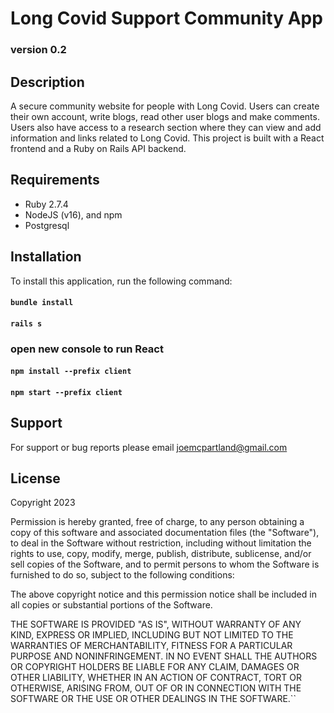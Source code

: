 # Long Covid Support Community App
### version 0.2

## Description
A secure community website for people with Long Covid. Users can create their own account, write blogs, read other user blogs and make comments. Users also have access to a research section where they can view and add information and links related to Long Covid. This project is built with a React frontend and a Ruby on Rails API backend. 


## Requirements
- Ruby 2.7.4
- NodeJS (v16), and npm
- Postgresql

## Installation
To install this application, run the following command:

#### `bundle install`
#### `rails s`


###  open new console to run React

#### `npm install --prefix client`
#### `npm start --prefix client`

## Support
For support or bug reports please email joemcpartland@gmail.com

## License
Copyright 2023

Permission is hereby granted, free of charge, to any person obtaining a copy of this software and associated documentation files (the "Software"), to deal in the Software without restriction, including without limitation the rights to use, copy, modify, merge, publish, distribute, sublicense, and/or sell copies of the Software, and to permit persons to whom the Software is furnished to do so, subject to the following conditions:

The above copyright notice and this permission notice shall be included in all copies or substantial portions of the Software.

THE SOFTWARE IS PROVIDED "AS IS", WITHOUT WARRANTY OF ANY KIND, EXPRESS OR IMPLIED, INCLUDING BUT NOT LIMITED TO THE WARRANTIES OF MERCHANTABILITY, FITNESS FOR A PARTICULAR PURPOSE AND NONINFRINGEMENT. IN NO EVENT SHALL THE AUTHORS OR COPYRIGHT HOLDERS BE LIABLE FOR ANY CLAIM, DAMAGES OR OTHER LIABILITY, WHETHER IN AN ACTION OF CONTRACT, TORT OR OTHERWISE, ARISING FROM, OUT OF OR IN CONNECTION WITH THE SOFTWARE OR THE USE OR OTHER DEALINGS IN THE SOFTWARE.``